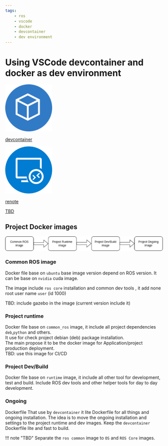 ```yaml
---
tags:
    - ros
    - vscode
    - docker
    - devcontainer
    - dev environment
---
```


# Using VSCode devcontainer and docker as dev environment

<div class="grid-container">
    <div class="grid-item">
        <a href="dev_container">
        <img src="images/dev_container.png" width="150" height="150">
        <p>devcontainer</p>
        </a>
    </div>
    <div class="grid-item">
     <a href="remote_ssh">
        <img src="images/remote_ssh.png" width="150" height="150">
        <p>renote</p>
        </a>
    </div>
    <div class="grid-item">
        <a href="prod">
        <p>TBD</p>
        </a>
    </div>
    
</div>

## Project Docker images 

![](images/docker_dev_layers.drawio.png)


### Common ROS image
Docker file base on `ubuntu` base image version depend on ROS version. 
It can be base on `nvidia` cuda image.

The image include `ros core` installation and common dev tools , it add none root user name `user` (id 1000)

TBD: include gazebo in the image (current version include it)

### Project runtime
Docker file base on `common_ros` image, it include all project dependencies `deb`,`python` and others.  
It use for check project debian (deb) package installation.  
The main propose it to be the docker image for Application/project production deployment.  
TBD: use this image for CI/CD

### Project Dev/Build
Docker file base on `runtime` image, it include all other tool for development, test and build.
Include ROS dev tools and other helper tools for day to day development.

### Ongoing
Dockerfile That use by `devcontainer` it lite Dockerfile for all things and ongoing installation.
The idea is to move the ongoing installation and settings to the project runtime and dev images.
Keep the `devcontainer` Dockerfile lite and fast to build.


!!! note "TBD"
    Separate the `ros common` image to `OS` and `ROS Core` images.
     
